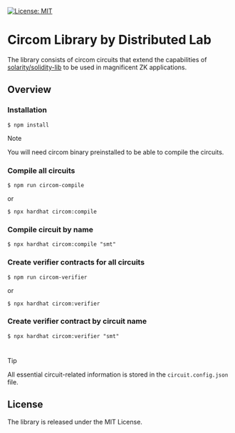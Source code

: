 [![License: MIT](https://img.shields.io/badge/License-MIT-yellow.svg)](https://opensource.org/licenses/MIT)

# Circom Library by Distributed Lab

The library consists of circom circuits that extend the capabilities of [solarity/solidity-lib](https://github.com/dl-solarity/solidity-lib) to be used in magnificent ZK applications.

## Overview

### Installation

```console
$ npm install
```

> [!NOTE]
> You will need circom binary preinstalled to be able to compile the circuits.

### Compile all circuits

```console
$ npm run circom-compile
```

or

```console
$ npx hardhat circom:compile
```

### Compile circuit by name

```console
$ npx hardhat circom:compile "smt"
```

### Create verifier contracts for all circuits

```console
$ npm run circom-verifier
```

or

```console
$ npx hardhat circom:verifier
```

### Create verifier contract by circuit name

```console
$ npx hardhat circom:verifier "smt"
```

#

> [!TIP]
> All essential circuit-related information is stored in the `circuit.config.json` file.

## License

The library is released under the MIT License.
